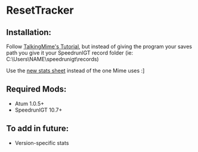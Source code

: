 # ResetTracker

## Installation:

Follow [TalkingMime's Tutorial](https://youtu.be/KIAo3Lgsk_Q), but instead of giving the program your saves path you give it your SpeedrunIGT record folder (ie: C:\\Users\\NAME\\speedrunigt\\records)

Use the [new stats sheet](https://docs.google.com/spreadsheets/d/1o6nSdJOJOLXqFk6-Kw1mUORg7BKNTHWU-DLS79ZM0CY/edit?usp=sharing) instead of the one Mime uses :]

## Required Mods:
- Atum 1.0.5+
- SpeedrunIGT 10.7+

## To add in future:
- Version-specific stats
